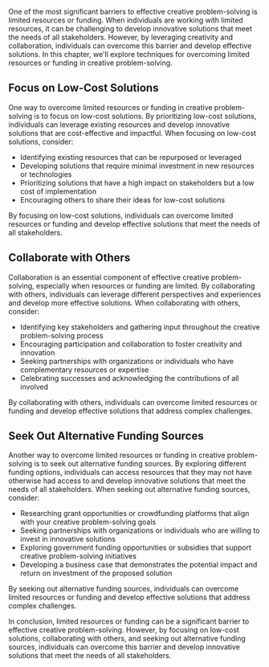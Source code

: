 
One of the most significant barriers to effective creative problem-solving is limited resources or funding. When individuals are working with limited resources, it can be challenging to develop innovative solutions that meet the needs of all stakeholders. However, by leveraging creativity and collaboration, individuals can overcome this barrier and develop effective solutions. In this chapter, we'll explore techniques for overcoming limited resources or funding in creative problem-solving.

Focus on Low-Cost Solutions
---------------------------

One way to overcome limited resources or funding in creative problem-solving is to focus on low-cost solutions. By prioritizing low-cost solutions, individuals can leverage existing resources and develop innovative solutions that are cost-effective and impactful. When focusing on low-cost solutions, consider:

* Identifying existing resources that can be repurposed or leveraged
* Developing solutions that require minimal investment in new resources or technologies
* Prioritizing solutions that have a high impact on stakeholders but a low cost of implementation
* Encouraging others to share their ideas for low-cost solutions

By focusing on low-cost solutions, individuals can overcome limited resources or funding and develop effective solutions that meet the needs of all stakeholders.

Collaborate with Others
-----------------------

Collaboration is an essential component of effective creative problem-solving, especially when resources or funding are limited. By collaborating with others, individuals can leverage different perspectives and experiences and develop more effective solutions. When collaborating with others, consider:

* Identifying key stakeholders and gathering input throughout the creative problem-solving process
* Encouraging participation and collaboration to foster creativity and innovation
* Seeking partnerships with organizations or individuals who have complementary resources or expertise
* Celebrating successes and acknowledging the contributions of all involved

By collaborating with others, individuals can overcome limited resources or funding and develop effective solutions that address complex challenges.

Seek Out Alternative Funding Sources
------------------------------------

Another way to overcome limited resources or funding in creative problem-solving is to seek out alternative funding sources. By exploring different funding options, individuals can access resources that they may not have otherwise had access to and develop innovative solutions that meet the needs of all stakeholders. When seeking out alternative funding sources, consider:

* Researching grant opportunities or crowdfunding platforms that align with your creative problem-solving goals
* Seeking partnerships with organizations or individuals who are willing to invest in innovative solutions
* Exploring government funding opportunities or subsidies that support creative problem-solving initiatives
* Developing a business case that demonstrates the potential impact and return on investment of the proposed solution

By seeking out alternative funding sources, individuals can overcome limited resources or funding and develop effective solutions that address complex challenges.

In conclusion, limited resources or funding can be a significant barrier to effective creative problem-solving. However, by focusing on low-cost solutions, collaborating with others, and seeking out alternative funding sources, individuals can overcome this barrier and develop innovative solutions that meet the needs of all stakeholders.
